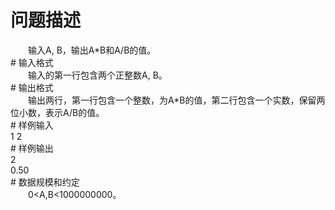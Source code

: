 <div id="pcont1" style="margin-top:20px; display:block;">

# 问题描述

<div class="pdcont">　　输入A, B，输出A*B和A/B的值。</div>
# 输入格式

<div class="pdcont">　　输入的第一行包含两个正整数A, B。</div>
# 输出格式

<div class="pdcont">　　输出两行，第一行包含一个整数，为A*B的值，第二行包含一个实数，保留两位小数，表示A/B的值。</div>
# 样例输入

<div class="pddata">1 2</div>
# 样例输出

<div class="pddata">2<br/>
0.50</div>
# 数据规模和约定

<div class="pdcont">　　0&lt;A,B&lt;1000000000。</div>

</div>
